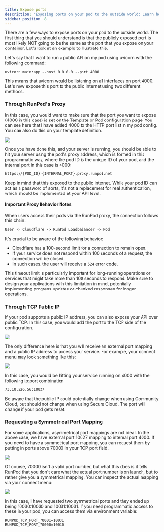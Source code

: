 ```yaml
---
title: Expose ports
description: "Exposing ports on your pod to the outside world: Learn how to expose ports via RunPod's Proxy or TCP Public IP, and discover the benefits and limitations of each method, including symmetrical port mapping requests and proxy timeout considerations."
sidebar_position: 8
---
```


There are a few ways to expose ports on your pod to the outside world. The first thing that you should understand is that the publicly exposed port is most likely NOT going to be the same as the port that you expose on your container. Let's look at an example to illustrate this.

Let's say that I want to run a public API on my pod using uvicorn with the following command:

```
uvicorn main:app --host 0.0.0.0 --port 4000
```

This means that uvicorn would be listening on all interfaces on port 4000. Let's now expose this port to the public internet using two different methods.

### Through RunPod's Proxy

In this case, you would want to make sure that the port you want to expose (4000 in this case) is set on the [Template](https://www.runpod.io/console/user/templates) or [Pod](https://www.runpod.io/console/pods) configuration page. You can see here that I have added 4000 to the HTTP port list in my pod config. You can also do this on your template definition.

![](/img/docs/1386a3c-image.png)

Once you have done this, and your server is running, you should be able to hit your server using the pod's proxy address, which is formed in this programmatic way, where the pod ID is the unique ID of your pod, and the internal port in this case is 4000:

```text
https://{POD_ID}-{INTERNAL_PORT}.proxy.runpod.net
```

Keep in mind that this exposed to the public internet. While your pod ID can act as a password of sorts, it's not a replacement for real authentication, which should be implemented at your API level.

#### Important Proxy Behavior Notes

When users access their pods via the RunPod proxy, the connection follows this chain:

```
User -> Cloudflare -> RunPod Loadbalancer -> Pod
```

It's crucial to be aware of the following behavior:

- Cloudflare has a 100-second limit for a connection to remain open.
- If your service does not respond within 100 seconds of a request, the connection will be closed.
- In such cases, the user will receive a `524` error code.

This timeout limit is particularly important for long-running operations or services that might take more than 100 seconds to respond. 
Make sure to design your applications with this limitation in mind, potentially implementing progress updates or chunked responses for longer operations.

### Through TCP Public IP

If your pod supports a public IP address, you can also expose your API over public TCP. In this case, you would add the port to the TCP side of the configuration.

![](/img/docs/49ebb9a-image.png)

The only difference here is that you will receive an external port mapping and a public IP address to access your service.
For example, your connect menu may look something like this:

![](/img/docs/5e76c21-image.png)

In this case, you would be hitting your service running on 4000 with the following ip:port combination

```text
73.10.226.56:10027
```

Be aware that the public IP could potentially change when using Community Cloud, but should not change when using Secure Cloud. The port will change if your pod gets reset.

### Requesting a Symmetrical Port Mapping

For some applications, asymmetrical port mappings are not ideal. In the above case, we have external port 10027 mapping to internal port 4000. If you need to have a symmetrical port mapping, you can request them by putting in ports above 70000 in your TCP port field.

![](/img/docs/23c4178-image.png)

Of course, 70000 isn't a valid port number, but what this does is it tells RunPod that you don't care what the actual port number is on launch, but to rather give you a symmetrical mapping. You can inspect the actual mapping via your connect menu:

![](/img/docs/92e4f90-image.png)

In this case, I have requested two symmetrical ports and they ended up being 10030:10030 and 10031:10031. If you need programmatic access to these in your pod, you can access them via environment variable:

```text
RUNPOD_TCP_PORT_70001=10031
RUNPOD_TCP_PORT_70000=10030
```